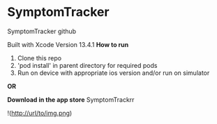 # SymptomTracker
SymptomTracker github

Built with Xcode Version 13.4.1
**How to run**
1) Clone this repo
2) 'pod install' in parent directory for required pods
3) Run on device with appropriate ios version and/or run on simulator

**OR**

**Download in the app store**
SymptomTrackrr

!([http://url/to/img.png](https://github.com/ClaireInglehart/SymptomTracker/blob/main/AppIcon98x98%402x.png))
